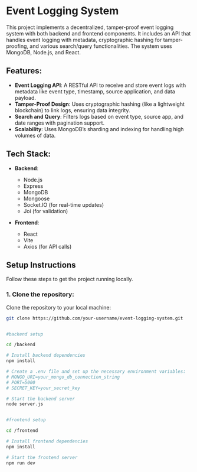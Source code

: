 # Event Logging System

This project implements a decentralized, tamper-proof event logging system with both backend and frontend components. It includes an API that handles event logging with metadata, cryptographic hashing for tamper-proofing, and various search/query functionalities. The system uses MongoDB, Node.js, and React.

## Features:
- **Event Logging API**: A RESTful API to receive and store event logs with metadata like event type, timestamp, source application, and data payload.
- **Tamper-Proof Design**: Uses cryptographic hashing (like a lightweight blockchain) to link logs, ensuring data integrity.
- **Search and Query**: Filters logs based on event type, source app, and date ranges with pagination support.
- **Scalability**: Uses MongoDB’s sharding and indexing for handling high volumes of data.

## Tech Stack:

- **Backend**:
  - Node.js
  - Express
  - MongoDB
  - Mongoose
  - Socket.IO (for real-time updates)
  - Joi (for validation)

- **Frontend**:
  - React
  - Vite
  - Axios (for API calls)

## Setup Instructions

Follow these steps to get the project running locally.

### 1. Clone the repository:

Clone the repository to your local machine:

```bash
git clone https://github.com/your-username/event-logging-system.git


#backend setup

cd /backend

# Install backend dependencies
npm install

# Create a .env file and set up the necessary environment variables:
# MONGO_URI=your_mongo_db_connection_string
# PORT=5000
# SECRET_KEY=your_secret_key

# Start the backend server
node server.js


#frontend setup

cd /frontend

# Install frontend dependencies
npm install

# Start the frontend server
npm run dev
